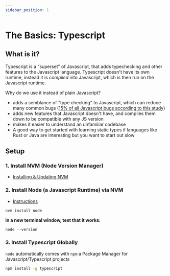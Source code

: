 ```yaml
---
sidebar_position: 1
---
```


# The Basics: Typescript

## What is it?
Typescript is a "superset" of Javascript, that adds typechecking and other features to the Javascript language. Typescript doesn't have its own runtime, instead it is _compiled_ into Javascript, which is then run on the Javascript runtime.

Why do we use it instead of plain Javascript?
- adds a semblance of "type checking" to Javascript, which can reduce many common bugs ([15% of all Javascript bugs according to this study](https://earlbarr.com/publications/typestudy.pdf))
- adds new features that Javascript doesn't have, and compiles them down to be compatible with any JS version
- makes it easier to understand an unfamiliar codebase
- A good way to get started with learning static types if languages like Rust or Java are interesting but you want to start out slow

## Setup
### 1. Install NVM (Node Version Manager)
- [Installing & Updating NVM](https://github.com/nvm-sh/nvm#installing-and-updating)

### 2. Install Node (a Javascript Runtime) via NVM
- [Instructions](https://github.com/nvm-sh/nvm#usage)
```sh
nvm install node
```
**in a new terminal window, test that it works:**
```
node --version
```

### 3. Install Typescript Globally
`node` automatically comes with `npm` a Package Manager for Javascript/Typescript projects
```sh
npm install -g typescript
```

